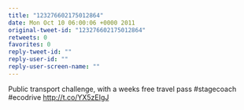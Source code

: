 ```yaml
---
title: "123276602175012864"
date: Mon Oct 10 06:00:06 +0000 2011
original-tweet-id: "123276602175012864"
retweets: 0
favorites: 0
reply-tweet-id: ""
reply-user-id: ""
reply-user-screen-name: ""
---
```

Public transport challenge, with a weeks free travel pass #stagecoach #ecodrive  http://t.co/YX5zEIgJ
